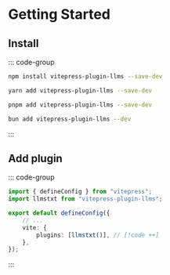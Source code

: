 # Getting Started

## Install

::: code-group

```sh [npm]
npm install vitepress-plugin-llms --save-dev
```

```sh [yarn]
yarn add vitepress-plugin-llms --save-dev
```

```sh [pnpm]
pnpm add vitepress-plugin-llms --save-dev
```

```sh [bun]
bun add vitepress-plugin-llms --dev
```

:::

## Add plugin

::: code-group

```ts [.vitepress/config.ts]
import { defineConfig } from "vitepress";
import llmstxt from "vitepress-plugin-llms";

export default defineConfig({
	// ...
	vite: {
		plugins: [llmstxt()], // [!code ++]
	},
});
```

:::
